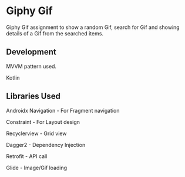 # Giphy Gif

Giphy Gif assignment to show a random Gif, search for Gif and showing details of a Gif from the searched items.

## Development

MVVM pattern used.

Kotlin 

## Libraries Used

Androidx Navigation - For Fragment navigation

Constraint - For Layout design

Recyclerview - Grid view

Dagger2 - Dependency Injection

Retrofit - API call

Glide - Image/Gif loading
